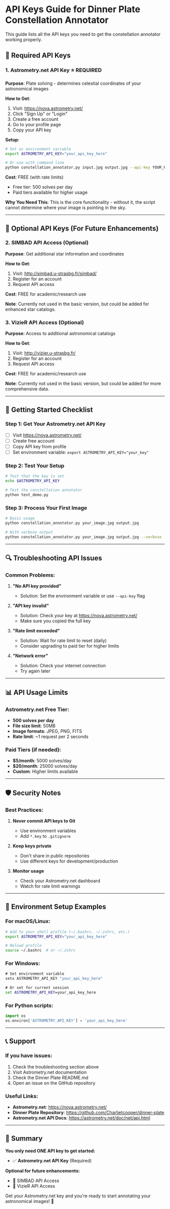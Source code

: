 # API Keys Guide for Dinner Plate Constellation Annotator

This guide lists all the API keys you need to get the constellation annotator working properly.

## 🔑 Required API Keys

### 1. **Astrometry.net API Key** ⭐ **REQUIRED**

**Purpose**: Plate solving - determines celestial coordinates of your astronomical images

**How to Get**:
1. Visit: https://nova.astrometry.net/
2. Click "Sign Up" or "Login"
3. Create a free account
4. Go to your profile page
5. Copy your API key

**Setup**:
```bash
# Set as environment variable
export ASTROMETRY_API_KEY="your_api_key_here"

# Or use with command line
python constellation_annotator.py input.jpg output.jpg --api-key YOUR_KEY
```

**Cost**: FREE (with rate limits)
- Free tier: 500 solves per day
- Paid tiers available for higher usage

**Why You Need This**: This is the core functionality - without it, the script cannot determine where your image is pointing in the sky.

---

## 🔧 Optional API Keys (For Future Enhancements)

### 2. **SIMBAD API Access** (Optional)

**Purpose**: Get additional star information and coordinates

**How to Get**:
1. Visit: http://simbad.u-strasbg.fr/simbad/
2. Register for an account
3. Request API access

**Cost**: FREE for academic/research use

**Note**: Currently not used in the basic version, but could be added for enhanced star catalogs.

### 3. **VizieR API Access** (Optional)

**Purpose**: Access to additional astronomical catalogs

**How to Get**:
1. Visit: http://vizier.u-strasbg.fr/
2. Register for an account
3. Request API access

**Cost**: FREE for academic/research use

**Note**: Currently not used in the basic version, but could be added for more comprehensive data.

---

## 🚀 Getting Started Checklist

### Step 1: Get Your Astrometry.net API Key
- [ ] Visit https://nova.astrometry.net/
- [ ] Create free account
- [ ] Copy API key from profile
- [ ] Set environment variable: `export ASTROMETRY_API_KEY="your_key"`

### Step 2: Test Your Setup
```bash
# Test that the key is set
echo $ASTROMETRY_API_KEY

# Test the constellation annotator
python test_demo.py
```

### Step 3: Process Your First Image
```bash
# Basic usage
python constellation_annotator.py your_image.jpg output.jpg

# With verbose output
python constellation_annotator.py your_image.jpg output.jpg --verbose
```

---

## 🔍 Troubleshooting API Issues

### Common Problems:

1. **"No API key provided"**
   - Solution: Set the environment variable or use `--api-key` flag

2. **"API key invalid"**
   - Solution: Check your key at https://nova.astrometry.net/
   - Make sure you copied the full key

3. **"Rate limit exceeded"**
   - Solution: Wait for rate limit to reset (daily)
   - Consider upgrading to paid tier for higher limits

4. **"Network error"**
   - Solution: Check your internet connection
   - Try again later

---

## 📊 API Usage Limits

### Astrometry.net Free Tier:
- **500 solves per day**
- **File size limit**: 50MB
- **Image formats**: JPEG, PNG, FITS
- **Rate limit**: ~1 request per 2 seconds

### Paid Tiers (if needed):
- **$5/month**: 5000 solves/day
- **$20/month**: 25000 solves/day
- **Custom**: Higher limits available

---

## 🛡️ Security Notes

### Best Practices:
1. **Never commit API keys to Git**
   - Use environment variables
   - Add `*.key` to `.gitignore`

2. **Keep keys private**
   - Don't share in public repositories
   - Use different keys for development/production

3. **Monitor usage**
   - Check your Astrometry.net dashboard
   - Watch for rate limit warnings

---

## 🔄 Environment Setup Examples

### For macOS/Linux:
```bash
# Add to your shell profile (~/.bashrc, ~/.zshrc, etc.)
export ASTROMETRY_API_KEY="your_api_key_here"

# Reload profile
source ~/.bashrc  # or ~/.zshrc
```

### For Windows:
```cmd
# Set environment variable
setx ASTROMETRY_API_KEY "your_api_key_here"

# Or set for current session
set ASTROMETRY_API_KEY=your_api_key_here
```

### For Python scripts:
```python
import os
os.environ['ASTROMETRY_API_KEY'] = 'your_api_key_here'
```

---

## 📞 Support

### If you have issues:
1. Check the troubleshooting section above
2. Visit Astrometry.net documentation
3. Check the Dinner Plate README.md
4. Open an issue on the GitHub repository

### Useful Links:
- **Astrometry.net**: https://nova.astrometry.net/
- **Dinner Plate Repository**: https://github.com/Charlietcooper/dinner-plate
- **Astrometry.net API Docs**: https://astrometry.net/doc/net/api.html

---

## 🎯 Summary

**You only need ONE API key to get started:**
- ✅ **Astrometry.net API Key** (Required)

**Optional for future enhancements:**
- 🔄 SIMBAD API Access
- 🔄 VizieR API Access

Get your Astrometry.net key and you're ready to start annotating your astronomical images! 🌟 